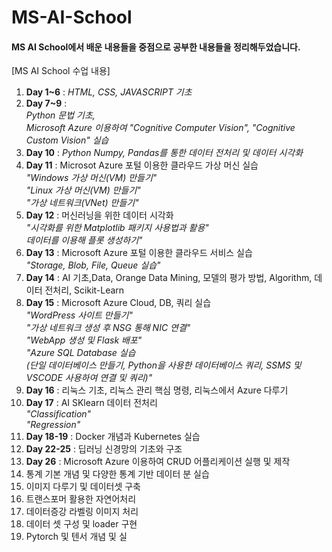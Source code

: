 # MS-AI-School
#### MS AI School에서 배운 내용들을 중점으로 공부한 내용들을 정리해두었습니다.

[MS AI School 수업 내용]
1. **Day 1~6** : *HTML, CSS, JAVASCRIPT 기초*
2. **Day 7~9** : </br> *Python 문법 기초,</br> Microsoft Azure 이용하여 "Cognitive Computer Vision", "Cognitive Custom Vision" 실습*
3. **Day 10** : *Python Numpy, Pandas를 통한 데이터 전처리 및 데이터 시각화*
4. **Day 11** : Microsot Azure 포털 이용한 클라우드 가상 머신 실습 </br>*"Windows 가상 머신(VM) 만들기"</br> "Linux 가상 머신(VM) 만들기"</br> "가상 네트워크(VNet) 만들기"</br>*
5. **Day 12** : 머신러닝을 위한 데이터 시각화 </br> *"시각화를 위한 Matplotlib 패키지 사용법과 활용" </br> 데이터를 이용해 플롯 생성하기"</br>*
6. **Day 13** : Microsoft Azure 포털 이용한 클라우드 서비스 실습 </br> *"Storage, Blob, File, Queue 실습"*
7. **Day 14** : AI 기초,Data, Orange Data Mining, 모델의 평가 방법, Algorithm,  데이터 전처리, Scikit-Learn
8. **Day 15** : Microsoft Azure Cloud, DB, 쿼리 실습</br> *"WordPress 사이트 만들기"</br> "가상 네트워크 생성 후 NSG 통해 NIC 연결"</br> "WebApp 생성 및 Flask 배포"</br> "Azure SQL Database 실습</br> (단일 데이터베이스 만들기, Python을 사용한 데이터베이스 쿼리, SSMS 및 VSCODE 사용하여 연결 및 쿼리)"</br>*
9. **Day 16** : 리눅스 기초, 리눅스 관리 핵심 명령, 리눅스에서 Azure 다루기
10. **Day 17** : AI SKlearn 데이터 전처리 </br> *"Classification"</br>"Regression"</br>*
11. **Day 18-19** : Docker 개념과 Kubernetes 실습 </br>
12. **Day 22-25** : 딥러닝 신경망의 기초와 구조</br>
13. **Day 26** : Microsoft Azure 이용하여 CRUD 어플리케이션 실행 및 제작 </br>
14. 통계 기본 개념 및 다양한 통계 기반 데이터 분 실습 </br>
15. 이미지 다루기 및 데이터셋 구축 </br>
16. 트랜스포머 활용한 자연어처리 </br>
17. 데이터증강 라벨링 이미지 처리 </br>
18. 데이터 셋 구성 및 loader 구현 </br>
19. Pytorch 및 텐서 개념 및 실
